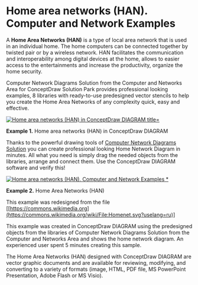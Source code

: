 # Home area networks (HAN). Computer and Network Examples

A **Home Area Networks (HAN)** is a type of local area network that is used in an individual home. The home computers can be connected together by twisted pair or by a wireless network. HAN facilitates the communication and interoperability among digital devices at the home, allows to easier access to the entertainments and increase the productivity, organize the home security.

Computer Network Diagrams Solution from the Computer and Networks Area for ConceptDraw Solution Park provides professional looking examples, 8 libraries with ready-to-use predesigned vector stencils to help you create the Home Area Networks of any complexity quick, easy and effective.

[![Home area networks (HAN) in ConceptDraw DIAGRAM title=](https://www.conceptdraw.com/How-To-Guide/picture/home-area-networks/Home-Area-Networks-in-ConceptDraw.png)](https://www.conceptdraw.com/How-To-Guide/picture/home-area-networks/Home-Area-Networks-in-ConceptDraw.png)

**Example 1.** Home area networks (HAN) in ConceptDraw DIAGRAM

Thanks to the powerful drawing tools of [Computer Network Diagrams Solution](https://www.conceptdraw.com/solution-park/computer-and-networks) you can create professional looking Home Network Diagram in minutes. All what you need is simply drag the needed objects from the libraries, arrange and connect them. Use the ConceptDraw DIAGRAM software and verify this!

[![Home area networks (HAN). <br>Computer and Network Examples *](https://www.conceptdraw.com/How-To-Guide/picture/home-area-networks.png)](https://www.conceptdraw.com/How-To-Guide/picture/home-area-networks.png)

**Example 2.** Home Area Networks (HAN)

This example was redesigned from the file [[https://commons.wikimedia.org](https://commons.wikimedia.org/wiki/File:Homenet.svg?uselang=ru)]

This example was created in ConceptDraw DIAGRAM using the predesigned objects from the libraries of Computer Network Diagrams Solution from the Computer and Networks Area and shows the home network diagram. An experienced user spent 5 minutes creating this sample.

The Home Area Networks (HAN) designed with ConceptDraw DIAGRAM are vector graphic documents and are available for reviewing, modifying, and converting to a variety of formats (image, HTML, PDF file, MS PowerPoint Presentation, Adobe Flash or MS Visio).